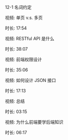 12-1 名词约定



视频: 单页 v.s. 多页

时长: 17:54

视频: RESTful API 是什么

时长: 38:07

视频: 前端权限设计

时长: 35:06

视频: 如何设计 JSON 接口

时长: 17:13

视频: 总结

时长: 03:15

视频: 为什么前端要学后端知识

时长: 06:17